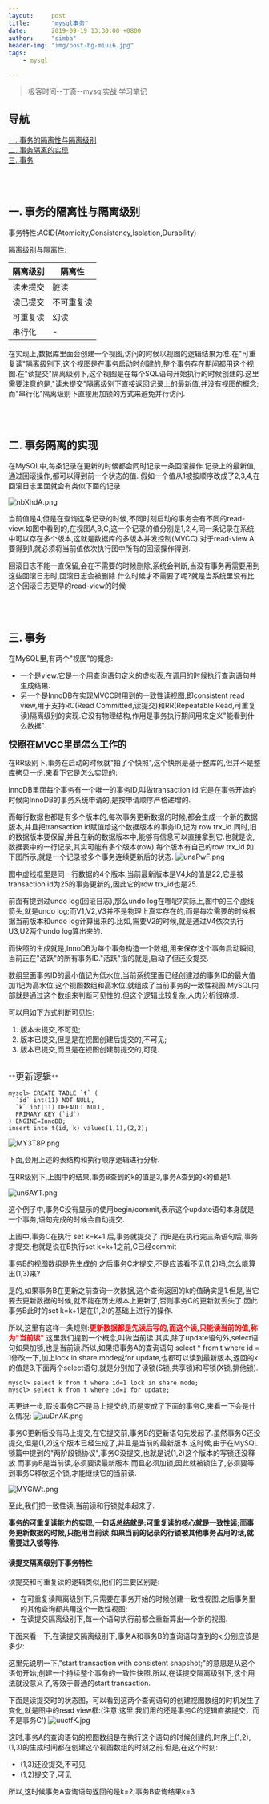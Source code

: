 ```yaml
---
layout:     post
title:      "mysql事务"
date:       2019-09-19 13:30:00 +0800
author:     "simba"
header-img: "img/post-bg-miui6.jpg"
tags:
    - mysql

---
```


> 极客时间--丁奇--mysql实战 学习笔记


## 导航
[一. 事务的隔离性与隔离级别](#jump1)
<br>
[二. 事务隔离的实现](#jump2)
<br>
[三. 事务](#jump3)
<br>






<br><br>
## <span id="jump1">一. 事务的隔离性与隔离级别</span>

事务特性:ACID(Atomicity,Consistency,Isolation,Durability)

隔离级别与隔离性:

隔离级别 | 隔离性 |
-|-|
读未提交  |  脏读  |
读已提交  |  不可重复读  |
可重复读  |  幻读  |
串行化  |  -  |

在实现上,数据库里面会创建一个视图,访问的时候以视图的逻辑结果为准.在"可重复读"隔离级别下,这个视图是在事务启动时创建的,整个事务存在期间都用这个视图.在"读提交"隔离级别下,这个视图是在每个SQL语句开始执行的时候创建的.这里需要注意的是,"读未提交"隔离级别下直接返回记录上的最新值,并没有视图的概念;而"串行化"隔离级别下直接用加锁的方式来避免并行访问.



<br><br>
## <span id="jump2">二. 事务隔离的实现</span>

在MySQL中,每条记录在更新的时候都会同时记录一条回滚操作.记录上的最新值,通过回滚操作,都可以得到前一个状态的值.
假如一个值从1被按顺序改成了2,3,4,在回滚日志里面就会有类似下面的记录.

![nbXhdA.png](https://s2.ax1x.com/2019/09/19/nbXhdA.png)

当前值是4,但是在查询这条记录的时候,不同时刻启动的事务会有不同的read-view.如图中看到的,在视图A,B,C,这一个记录的值分别是1,2,4,同一条记录在系统中可以存在多个版本,这就是数据库的多版本并发控制(MVCC).对于read-view A,要得到1,就必须将当前值依次执行图中所有的回滚操作得到.

回滚日志不能一直保留,会在不需要的时候删除,系统会判断,当没有事务再需要用到这些回滚日志时,回滚日志会被删除.什么时候才不需要了呢?就是当系统里没有比这个回滚日志更早的read-view的时候



<br><br>
## <span id="jump3">三. 事务</span>

在MySQL里,有两个"视图"的概念:
*	一个是view.它是一个用查询语句定义的虚拟表,在调用的时候执行查询语句并生成结果.
*	另一个是InnoDB在实现MVCC时用到的一致性读视图,即consistent read view,用于支持RC(Read Committed,读提交)和RR(Repeatable Read,可重复读)隔离级别的实现.它没有物理结构,作用是事务执行期间用来定义"能看到什么数据".


**<font size="4">快照在MVCC里是怎么工作的</font>** <br>

在RR级别下,事务在启动的时候就"拍了个快照",这个快照是基于整库的,但并不是整库拷贝一份.来看下它是怎么实现的:

InnoDB里面每个事务有一个唯一的事务ID,叫做transaction id.它是在事务开始的时候向InnoDB的事务系统申请的,是按申请顺序严格递增的.

而每行数据也都是有多个版本的,每次事务更新数据的时候,都会生成一个新的数据版本,并且把transaction id赋值给这个数据版本的事务ID,记为 row trx_id.同时,旧的数据版本要保留,并且在新的数据版本中,能够有信息可以直接拿到它.也就是说,数据表中的一行记录,其实可能有多个版本(row),每个版本有自己的row trx_id.如下图所示,就是一个记录被多个事务连续更新后的状态.
![unaPwF.png](https://s2.ax1x.com/2019/09/26/unaPwF.png)

图中虚线框里是同一行数据的4个版本,当前最新版本是V4,k的值是22,它是被transaction id为25的事务更新的,因此它的row trx_id也是25.

前面有提到过undo log(回滚日志),那么undo log在哪呢?实际上,图中的三个虚线箭头,就是undo log;而V1,V2,V3并不是物理上真实存在的,而是每次需要的时候根据当前版本和undo log计算出来的.比如,需要V2的时候,就是通过V4依次执行U3,U2两个undo log算出来的.

而快照的生成就是,InnoDB为每个事务构造一个数组,用来保存这个事务启动瞬间,当前正在"活跃"的所有事务ID."活跃"指的就是,启动了但还没提交.

数组里面事务ID的最小值记为低水位,当前系统里面已经创建过的事务ID的最大值加1记为高水位.这个视图数组和高水位,就组成了当前事务的一致性视图.MySQL内部就是通过这个数组来判断可见性的.但这个逻辑比较复杂,人肉分析很麻烦.

可以用如下方式判断可见性:
1.	版本未提交,不可见;
2.	版本已提交,但是是在视图创建后提交的,不可见;
3.	版本已提交,而且是在视图创建前提交的,可见.


<br>
**<font size="4">更新逻辑</font>** <br>

```
mysql> CREATE TABLE `t` (
  `id` int(11) NOT NULL,
  `k` int(11) DEFAULT NULL,
  PRIMARY KEY (`id`)
) ENGINE=InnoDB;
insert into t(id, k) values(1,1),(2,2);
```

![MY3T8P.png](https://s2.ax1x.com/2019/11/13/MY3T8P.png)

下面,会用上述的表结构和执行顺序逻辑进行分析.

在RR级别下,上图中的结果,事务B查到的k的值是3,事务A查到的k的值是1.

![un6AYT.png](https://s2.ax1x.com/2019/09/26/un6AYT.png)

这个例子中,事务C没有显示的使用begin/commit,表示这个update语句本身就是一个事务,语句完成的时候会自动提交.

上图中,事务C在执行 set k=k+1 后,事务就提交了.而B是在执行完三条语句后,事务才提交,也就是说在B执行set k=k+1之前,C已经commit

事务B的视图数组是先生成的,之后事务C才提交,不是应该看不见(1,2)吗,怎么能算出(1,3)来?

是的,如果事务B在更新之前查询一次数据,这个查询返回的k的值确实是1.但是,当它要去更新数据的时候,就不能在历史版本上更新了,否则事务C的更新就丢失了.因此事务B此时的set k=k+1是在(1,2)的基础上进行的操作.

所以,这里有这样一条规则:**<font color="red">更新数据都是先读后写的,而这个读,只能读当前的值,称为"当前读"</font>**.这里我们提到一个概念,叫做当前读.其实,除了update语句外,select语句如果加锁,也是当前读.所以,如果把事务A的查询语句 select * from t where id = 1修改一下,加上lock in share mode或for update,也都可以读到最新版本,返回的k的值是3,下面两个select语句,就是分别加了读锁(S锁,共享锁)和写锁(X锁,排他锁).
```
mysql> select k from t where id=1 lock in share mode;
mysql> select k from t where id=1 for update;
```






再更进一步,假设事务C不是马上提交的,而是变成了下面的事务C,来看一下会是什么情况:
![uuDnAK.png](https://s2.ax1x.com/2019/09/27/uuDnAK.png)


事务C更新后没有马上提交,在它提交前,事务B的更新语句先发起了.虽然事务C还没提交,但是(1,2)这个版本已经生成了,并且是当前的最新版本.这时候,由于在MySQL锁篇中提到的"两阶段锁协议",事务C没提交,也就是说(1,2)这个版本的写锁还没释放.而事务B是当前读,必须要读最新版本,而且必须加锁,因此就被锁住了,必须要等到事务C释放这个锁,才能继续它的当前读.

![MYGiWt.png](https://s2.ax1x.com/2019/11/13/MYGiWt.png)

至此,我们把一致性读,当前读和行锁就串起来了.

**事务的可重复读能力的实现,一句话总结就是:可重复读的核心就是一致性读;而事务更新数据的时候,只能用当前读.如果当前的记录的行锁被其他事务占用的话,就需要进入锁等待.**


####	读提交隔离级别下事务特性
读提交和可重复读的逻辑类似,他们的主要区别是:
*	在可重复读隔离级别下,只需要在事务开始的时候创建一致性视图,之后事务里的其他查询都共用这个一致性视图;
*	在读提交隔离级别下,每一个语句执行前都会重新算出一个新的视图.

下面来看一下,在读提交隔离级别下,事务A和事务B的查询语句查到的k,分别应该是多少:

这里先说明一下,"start transaction with consistent snapshot;"的意思是从这个语句开始,创建一个持续整个事务的一致性快照.所以,在读提交隔离级别下,这个用法就没意义了,等效于普通的start transaction.

下面是读提交时的状态图，可以看到这两个查询语句的创建视图数组的时机发生了变化,就是图中的read view框:(注意:这里,我们用的还是事务C的逻辑直接提交，而不是事务C')
![uuctfK.jpg](https://s2.ax1x.com/2019/09/27/uuctfK.jpg)

这时,事务A的查询语句的视图数组是在执行这个语句的时候创建的,时序上(1,2),(1,3)的生成时间都在创建这个视图数组的时刻之前.但是,在这个时刻:
*	(1,3)还没提交,不可见
*	(1,2)提交了,可见

所以,这时候事务A查询语句返回的是k=2;事务B查询结果k=3